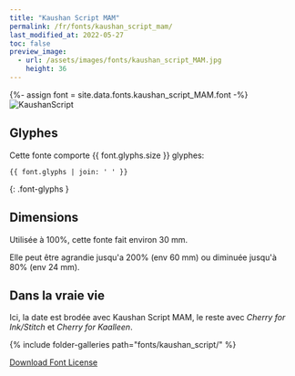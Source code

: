 ```yaml
---
title: "Kaushan Script MAM"
permalink: /fr/fonts/kaushan_script_mam/
last_modified_at: 2022-05-27
toc: false
preview_image:
  - url: /assets/images/fonts/kaushan_script_MAM.jpg
    height: 36
---
```

{%- assign font = site.data.fonts.kaushan_script_MAM.font -%}
![KaushanScript](/assets/images/fonts/kaushan_script_MAM.jpg)


## Glyphes

Cette fonte comporte  {{ font.glyphs.size }} glyphes:

```
{{ font.glyphs | join: ' ' }}
```
{: .font-glyphs }
## Dimensions

Utilisée à 100%, cette fonte fait environ 30 mm.

Elle peut être agrandie jusqu'a 200% (env 60 mm) ou diminuée jusqu'à 80% (env 24 mm).

## Dans la vraie vie

Ici, la date est brodée avec Kaushan Script MAM, le reste avec *Cherry for Ink/Stitch* et *Cherry for Kaalleen*.

{% include folder-galleries path="fonts/kaushan_script/" %}

[Download Font License](https://github.com/inkstitch/inkstitch/tree/main/fonts/kaushan_script_MAM/LICENSE)
